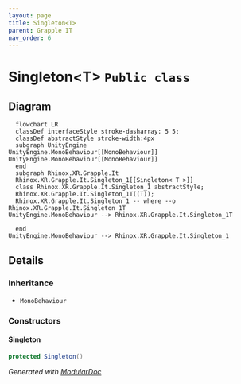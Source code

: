 ```yaml
---
layout: page
title: Singleton<T>
parent: Grapple IT
nav_order: 6
---
```


# Singleton&lt;T&gt; `Public class`

## Diagram

```mermaid
  flowchart LR
  classDef interfaceStyle stroke-dasharray: 5 5;
  classDef abstractStyle stroke-width:4px
  subgraph UnityEngine
UnityEngine.MonoBehaviour[[MonoBehaviour]]
UnityEngine.MonoBehaviour[[MonoBehaviour]]
  end
  subgraph Rhinox.XR.Grapple.It
  Rhinox.XR.Grapple.It.Singleton_1[[Singleton< T >]]
  class Rhinox.XR.Grapple.It.Singleton_1 abstractStyle;
  Rhinox.XR.Grapple.It.Singleton_1T((T));
  Rhinox.XR.Grapple.It.Singleton_1 -- where --o Rhinox.XR.Grapple.It.Singleton_1T
UnityEngine.MonoBehaviour --> Rhinox.XR.Grapple.It.Singleton_1T

  end
UnityEngine.MonoBehaviour --> Rhinox.XR.Grapple.It.Singleton_1
```

## Details

### Inheritance

- `MonoBehaviour`

### Constructors

#### Singleton

```csharp
protected Singleton()
```

*Generated with* [*ModularDoc*](https://github.com/hailstorm75/ModularDoc)
